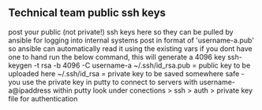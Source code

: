 ## Technical team public ssh keys
post your public (not private!) ssh keys here so they can be pulled by ansible for logging into internal systems
post in format of 'username-a.pub' so ansible can automatically read it using the existing vars
if you dont have one to hand run the below command, this will generate a 4096 key
ssh-keygen -t rsa -b 4096 -C username-a
~/.ssh/id_rsa.pub = public key to be uploaded here
~/.ssh/id_rsa = private key to be saved somewhere safe - you use the private key in putty to connect to servers with username-a@ipaddress
within putty look under conections > ssh > auth > private key file for authentication